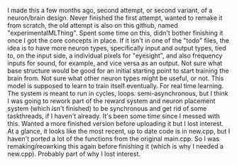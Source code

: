 I made this a few months ago, second attempt, or second variant, of a neuron/brain design. 
Never finished the first attempt, wanted to remake it from scratch, the old attempt is also on this github, named "experimentalMLThing".
Spent some time on this, didn't bother finishing it once I got the core concepts in place.
If it isn't in one of the "todo" files, the idea is to have more neuron types, specifically input and output types, 
tied to, on the input side, a individual pixels for "eyesight", and also frequency inputs for sound, for example, and vice versa as an output.
Not sure what base structure would be good for an initial starting point to start training the brain from.
Not sure what other neuron types might be useful, or not.
This model is supposed to learn to train itself eventually. For real time learning.
The system is meant to run in cycles, loops.
semi-asynchronous, but I think I was going to rework part of the reward system and neuron placement system 
(which isn't finished) to be synchronous and get rid of some taskthreads,
if I haven't already. It's been some time since I messed with this. Wanted a more finished version before uploading it but I lost interest.
At a glance, it looks like the most recent, up to date code is in new.cpp, but I haven't ported a lot of the functions from the original main.cpp.
So I was remaking/reowrking this again before finishing it (which is why I needed a new.cpp).
Probably part of why I lost interest.
